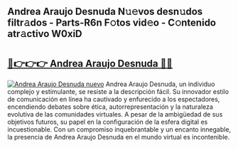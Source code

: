 ## Andrea Araujo Desnuda N𝚞𝚎vos desn𝚞dos filtr𝚊dos - Parts-R6n F𝚘tos vid𝚎o - C𝚘ntenido atr𝚊ctivo W0xiD

# <h2><a href="http://mbdhb2z.tromn.icu/?c=Andrea+Araujo+Desnuda">🔗👉👉👉 Andrea Araujo Desnuda 🔗🔗</a></h2>

[![Andrea Araujo Desnuda nuevo](https://i.imgur.com/pEAQMta.gif)](http://mbdhb2z.tromn.icu/?c=Andrea+Araujo+Desnuda)
Andrea Araujo Desnuda, un individuo complejo y estimulante, se resiste a la descripción fácil. Su innovador estilo de comunicación en línea ha cautivado y enfurecido a los espectadores, encendiendo debates sobre ética, autorrepresentación y la naturaleza evolutiva de las comunidades virtuales. A pesar de la ambigüedad de sus objetivos futuros, su papel en la configuración de la esfera digital es incuestionable. Con un compromiso inquebrantable y un encanto innegable, la presencia de Andrea Araujo Desnuda en el mundo virtual es incontenible.
